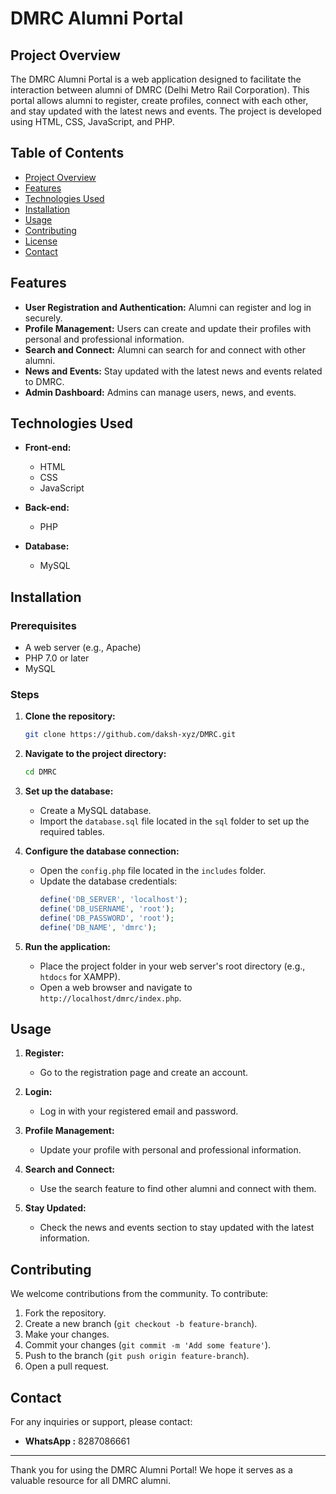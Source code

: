# DMRC Alumni Portal

## Project Overview

The DMRC Alumni Portal is a web application designed to facilitate the interaction between alumni of DMRC (Delhi Metro Rail Corporation). This portal allows alumni to register, create profiles, connect with each other, and stay updated with the latest news and events. The project is developed using HTML, CSS, JavaScript, and PHP.

## Table of Contents

- [Project Overview](#project-overview)
- [Features](#features)
- [Technologies Used](#technologies-used)
- [Installation](#installation)
- [Usage](#usage)
- [Contributing](#contributing)
- [License](#license)
- [Contact](#contact)

## Features

- **User Registration and Authentication:** Alumni can register and log in securely.
- **Profile Management:** Users can create and update their profiles with personal and professional information.
- **Search and Connect:** Alumni can search for and connect with other alumni.
- **News and Events:** Stay updated with the latest news and events related to DMRC.
- **Admin Dashboard:** Admins can manage users, news, and events.

## Technologies Used

- **Front-end:**
  - HTML
  - CSS
  - JavaScript

- **Back-end:**
  - PHP

- **Database:**
  - MySQL

## Installation

### Prerequisites

- A web server (e.g., Apache)
- PHP 7.0 or later
- MySQL

### Steps

1. **Clone the repository:**
   ```sh
   git clone https://github.com/daksh-xyz/DMRC.git
   ```

2. **Navigate to the project directory:**
   ```sh
   cd DMRC
   ```

3. **Set up the database:**
   - Create a MySQL database.
   - Import the `database.sql` file located in the `sql` folder to set up the required tables.

4. **Configure the database connection:**
   - Open the `config.php` file located in the `includes` folder.
   - Update the database credentials:
     ```php
     define('DB_SERVER', 'localhost');
     define('DB_USERNAME', 'root');
     define('DB_PASSWORD', 'root');
     define('DB_NAME', 'dmrc');
     ```

5. **Run the application:**
   - Place the project folder in your web server's root directory (e.g., `htdocs` for XAMPP).
   - Open a web browser and navigate to `http://localhost/dmrc/index.php`.

## Usage

1. **Register:**
   - Go to the registration page and create an account.

2. **Login:**
   - Log in with your registered email and password.

3. **Profile Management:**
   - Update your profile with personal and professional information.

4. **Search and Connect:**
   - Use the search feature to find other alumni and connect with them.

5. **Stay Updated:**
   - Check the news and events section to stay updated with the latest information.

## Contributing

We welcome contributions from the community. To contribute:

1. Fork the repository.
2. Create a new branch (`git checkout -b feature-branch`).
3. Make your changes.
4. Commit your changes (`git commit -m 'Add some feature'`).
5. Push to the branch (`git push origin feature-branch`).
6. Open a pull request.


## Contact

For any inquiries or support, please contact:

- **WhatsApp :** 8287086661

---

Thank you for using the DMRC Alumni Portal! We hope it serves as a valuable resource for all DMRC alumni.
